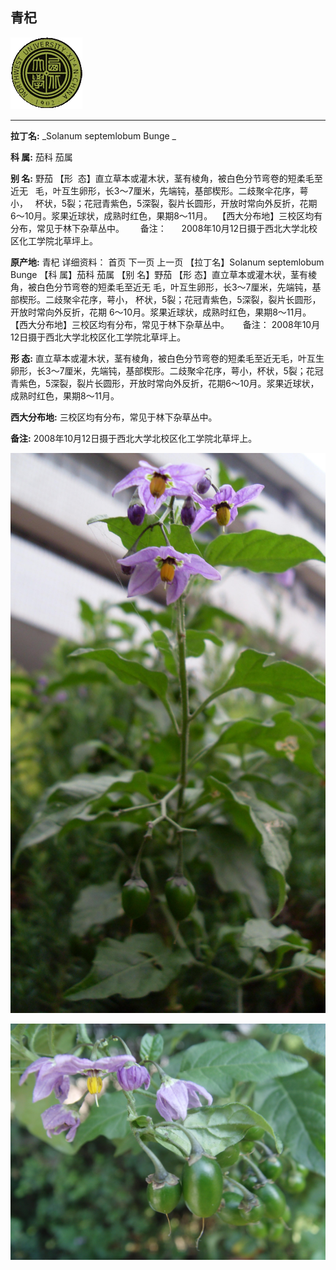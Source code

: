 ## 青杞

![西北大学校园网络植物志](JPG/nwu.gif)

---

**拉丁名:**  _Solanum septemlobum Bunge _

**科 属:** 茄科 茄属

**别 名:** 野茄
 【形  态】直立草本或灌木状，茎有棱角，被白色分节弯卷的短柔毛至近无
  毛，叶互生卵形，长3～7厘米，先端钝，基部楔形。二歧聚伞花序，萼小，
  杯状，5裂；花冠青紫色，5深裂，裂片长圆形，开放时常向外反折，花期
  6～10月。浆果近球状，成熟时红色，果期8～11月。
 【西大分布地】三校区均有分布，常见于林下杂草丛中。
　
 备注：
     2008年10月12日摄于西北大学北校区化工学院北草坪上。

**原产地:** 青杞
详细资料： 首页 下一页 上一页
【拉丁名】Solanum septemlobum Bunge
【科 属】茄科 茄属
【别 名】野茄
 【形 态】直立草本或灌木状，茎有棱角，被白色分节弯卷的短柔毛至近无
 毛，叶互生卵形，长3～7厘米，先端钝，基部楔形。二歧聚伞花序，萼小，
 杯状，5裂；花冠青紫色，5深裂，裂片长圆形，开放时常向外反折，花期
 6～10月。浆果近球状，成熟时红色，果期8～11月。
【西大分布地】三校区均有分布，常见于林下杂草丛中。
　
备注：
 2008年10月12日摄于西北大学北校区化工学院北草坪上。

**形  态:** 直立草本或灌木状，茎有棱角，被白色分节弯卷的短柔毛至近无毛，叶互生卵形，长3～7厘米，先端钝，基部楔形。二歧聚伞花序，萼小，杯状，5裂；花冠青紫色，5深裂，裂片长圆形，开放时常向外反折，花期6～10月。浆果近球状，成熟时红色，果期8～11月。

**西大分布地:** 三校区均有分布，常见于林下杂草丛中。　

**备注:** 2008年10月12日摄于西北大学北校区化工学院北草坪上。

![青杞](JPG/青杞.JPG) 

![青杞](JPG/青杞1.JPG) 


